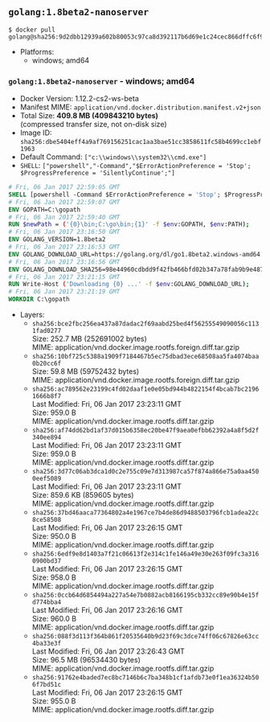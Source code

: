 ## `golang:1.8beta2-nanoserver`

```console
$ docker pull golang@sha256:9d2dbb12939a602b80053c97ca8d392117b6d69e1c24cec866dffc6f96e72baa
```

-	Platforms:
	-	windows; amd64

### `golang:1.8beta2-nanoserver` - windows; amd64

-	Docker Version: 1.12.2-cs2-ws-beta
-	Manifest MIME: `application/vnd.docker.distribution.manifest.v2+json`
-	Total Size: **409.8 MB (409843210 bytes)**  
	(compressed transfer size, not on-disk size)
-	Image ID: `sha256:dbe5404eff4a9af769156251cac1aa3bae51cc3858611fc58b4699cc1ebf1963`
-	Default Command: `["c:\\windows\\system32\\cmd.exe"]`
-	`SHELL`: `["powershell","-Command","$ErrorActionPreference = 'Stop'; $ProgressPreference = 'SilentlyContinue';"]`

```dockerfile
# Fri, 06 Jan 2017 22:59:05 GMT
SHELL [powershell -Command $ErrorActionPreference = 'Stop'; $ProgressPreference = 'SilentlyContinue';]
# Fri, 06 Jan 2017 22:59:07 GMT
ENV GOPATH=C:\gopath
# Fri, 06 Jan 2017 22:59:40 GMT
RUN $newPath = ('{0}\bin;C:\go\bin;{1}' -f $env:GOPATH, $env:PATH); 	Write-Host ('Updating PATH: {0}' -f $newPath); 	setx /M PATH $newPath;
# Fri, 06 Jan 2017 23:16:50 GMT
ENV GOLANG_VERSION=1.8beta2
# Fri, 06 Jan 2017 23:16:53 GMT
ENV GOLANG_DOWNLOAD_URL=https://golang.org/dl/go1.8beta2.windows-amd64.zip
# Fri, 06 Jan 2017 23:16:56 GMT
ENV GOLANG_DOWNLOAD_SHA256=98e44960cdbdd9f42fb466bfd02b347a78fab9b9e48744ea86e02d9d19439ee1
# Fri, 06 Jan 2017 23:21:15 GMT
RUN Write-Host ('Downloading {0} ...' -f $env:GOLANG_DOWNLOAD_URL); 	Invoke-WebRequest -Uri $env:GOLANG_DOWNLOAD_URL -OutFile 'go.zip'; 		Write-Host ('Verifying sha256 ({0}) ...' -f $env:GOLANG_DOWNLOAD_SHA256); 	if ((Get-FileHash go.zip -Algorithm sha256).Hash -ne $env:GOLANG_DOWNLOAD_SHA256) { 		Write-Host 'FAILED!'; 		exit 1; 	}; 		Write-Host 'Expanding ...'; 	Expand-Archive go.zip -DestinationPath C:\; 		Write-Host 'Verifying install ("go version") ...'; 	go version; 		Write-Host 'Removing ...'; 	Remove-Item go.zip -Force; 		Write-Host 'Complete.';
# Fri, 06 Jan 2017 23:21:19 GMT
WORKDIR C:\gopath
```

-	Layers:
	-	`sha256:bce2fbc256ea437a87dadac2f69aabd25bed4f56255549090056c1131fad0277`  
		Size: 252.7 MB (252691002 bytes)  
		MIME: application/vnd.docker.image.rootfs.foreign.diff.tar.gzip
	-	`sha256:10bf725c5388a1909f7184467b5ec75dbad3ece68508aa5fa4074baa0b20cc6f`  
		Size: 59.8 MB (59752432 bytes)  
		MIME: application/vnd.docker.image.rootfs.foreign.diff.tar.gzip
	-	`sha256:ac789562e23199c4fd02daaf1e0e05bd944b4822154f4bcab7bc21961666b8f7`  
		Last Modified: Fri, 06 Jan 2017 23:23:11 GMT  
		Size: 959.0 B  
		MIME: application/vnd.docker.image.rootfs.diff.tar.gzip
	-	`sha256:af74dd62bd1af37d015b6358ec20be47f9aea0efbb62392a4a8f5d2f340ee894`  
		Last Modified: Fri, 06 Jan 2017 23:23:11 GMT  
		Size: 959.0 B  
		MIME: application/vnd.docker.image.rootfs.diff.tar.gzip
	-	`sha256:3d77c06ab3dca1d0c2e755c09e7d313987ca57f874a866e75a0aa4500eef5089`  
		Last Modified: Fri, 06 Jan 2017 23:23:11 GMT  
		Size: 859.6 KB (859605 bytes)  
		MIME: application/vnd.docker.image.rootfs.diff.tar.gzip
	-	`sha256:37bd46aaca77364802a4e1967ce7b4de86d9488503796fcb1adea22c8ce58508`  
		Last Modified: Fri, 06 Jan 2017 23:26:15 GMT  
		Size: 950.0 B  
		MIME: application/vnd.docker.image.rootfs.diff.tar.gzip
	-	`sha256:6edf9e8d1403a7f21c06613f2e314c1fe146a49e30e263f09fc3a3160900bd37`  
		Last Modified: Fri, 06 Jan 2017 23:26:15 GMT  
		Size: 958.0 B  
		MIME: application/vnd.docker.image.rootfs.diff.tar.gzip
	-	`sha256:0ccb64d6854494a227a54e7b0882acb8166195cb332cc89e90b4e15fd774bba4`  
		Last Modified: Fri, 06 Jan 2017 23:26:16 GMT  
		Size: 960.0 B  
		MIME: application/vnd.docker.image.rootfs.diff.tar.gzip
	-	`sha256:088f3d113f364b861f20535640b9d23f69c3dce74ff06c67826e63cc4ba33e3f`  
		Last Modified: Fri, 06 Jan 2017 23:26:43 GMT  
		Size: 96.5 MB (96534430 bytes)  
		MIME: application/vnd.docker.image.rootfs.diff.tar.gzip
	-	`sha256:91762e4baded7ec8bc7146b6c7ba348b1cf1afdb73e0f1ea36324b506f7bd51c`  
		Last Modified: Fri, 06 Jan 2017 23:26:15 GMT  
		Size: 955.0 B  
		MIME: application/vnd.docker.image.rootfs.diff.tar.gzip
